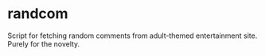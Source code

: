 # randcom
Script for fetching random comments from adult-themed entertainment site. Purely for the novelty.
